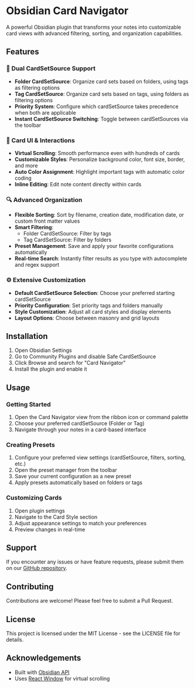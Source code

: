 # Obsidian Card Navigator

A powerful Obsidian plugin that transforms your notes into customizable card views with advanced filtering, sorting, and organization capabilities.

## Features

### 🔄 Dual CardSetSource Support
- **Folder CardSetSource**: Organize card sets based on folders, using tags as filtering options
- **Tag CardSetSource**: Organize card sets based on tags, using folders as filtering options
- **Priority System**: Configure which cardSetSource takes precedence when both are applicable
- **Instant CardSetSource Switching**: Toggle between cardSetSources via the toolbar

### 🎴 Card UI & Interactions
- **Virtual Scrolling**: Smooth performance even with hundreds of cards
- **Customizable Styles**: Personalize background color, font size, border, and more
- **Auto Color Assignment**: Highlight important tags with automatic color coding
- **Inline Editing**: Edit note content directly within cards

### 🔍 Advanced Organization
- **Flexible Sorting**: Sort by filename, creation date, modification date, or custom front matter values
- **Smart Filtering**: 
  - Folder CardSetSource: Filter by tags
  - Tag CardSetSource: Filter by folders
- **Preset Management**: Save and apply your favorite configurations automatically
- **Real-time Search**: Instantly filter results as you type with autocomplete and regex support

### ⚙️ Extensive Customization
- **Default CardSetSource Selection**: Choose your preferred starting cardSetSource
- **Priority Configuration**: Set priority tags and folders manually
- **Style Customization**: Adjust all card styles and display elements
- **Layout Options**: Choose between masonry and grid layouts

## Installation

1. Open Obsidian Settings
2. Go to Community Plugins and disable Safe CardSetSource
3. Click Browse and search for "Card Navigator"
4. Install the plugin and enable it

## Usage

### Getting Started
1. Open the Card Navigator view from the ribbon icon or command palette
2. Choose your preferred cardSetSource (Folder or Tag)
3. Navigate through your notes in a card-based interface

### Creating Presets
1. Configure your preferred view settings (cardSetSource, filters, sorting, etc.)
2. Open the preset manager from the toolbar
3. Save your current configuration as a new preset
4. Apply presets automatically based on folders or tags

### Customizing Cards
1. Open plugin settings
2. Navigate to the Card Style section
3. Adjust appearance settings to match your preferences
4. Preview changes in real-time

## Support

If you encounter any issues or have feature requests, please submit them on our [GitHub repository](https://github.com/yourusername/obsidian-card-navigator-plugin/issues).

## Contributing

Contributions are welcome! Please feel free to submit a Pull Request.

## License

This project is licensed under the MIT License - see the LICENSE file for details.

## Acknowledgements

- Built with [Obsidian API](https://github.com/obsidianmd/obsidian-api)
- Uses [React Window](https://github.com/bvaughn/react-window) for virtual scrolling
